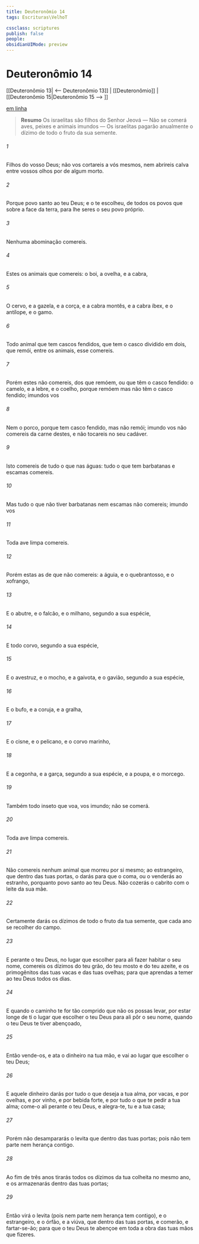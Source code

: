 ```yaml
---
title: Deuteronômio 14
tags: Escrituras\VelhoT

cssclass: scriptures
publish: false
people:
obsidianUIMode: preview
---
```


# Deuteronômio 14
[[Deuteronômio 13| <-- Deuteronômio 13]] | [[Deuteronômio]] | [[Deuteronômio 15|Deuteronômio 15 --> ]]

[em linha](https://churchofjesuschrist.org/study/scriptures/ot/deut/14?lang=por)

> __Resumo__
Os israelitas são filhos do Senhor Jeová — Não se comerá aves, peixes e animais imundos — Os israelitas pagarão anualmente o dízimo de todo o fruto da sua semente.

###### 1 
Filhos  do  vosso Deus; não vos cortareis a vós mesmos, nem abrireis calva entre vossos olhos por  de algum morto.

###### 2 
Porque  povo santo ao  teu Deus; e o  te escolheu, de todos os povos que  sobre a face da terra, para lhe seres o seu povo próprio.

###### 3 
Nenhuma abominação comereis.

###### 4 
Estes  os animais que comereis: o boi, a ovelha, e a cabra,

###### 5 
O cervo, e a gazela, e a corça, e a cabra montês, e a cabra íbex, e o antílope, e o gamo.

###### 6 
Todo animal que tem cascos fendidos, que tem o casco dividido em dois, que remói, entre os animais, esse comereis.

###### 7 
Porém estes não comereis, dos que  remóem, ou que têm o casco fendido: o camelo, e a lebre, e o coelho, porque remóem mas não têm o casco fendido; imundos vos 

###### 8 
Nem o porco, porque tem casco fendido, mas não remói; imundo vos  não comereis da carne destes, e não tocareis no seu cadáver.

###### 9 
Isto comereis de tudo o que  nas águas: tudo o que tem barbatanas e escamas comereis.

###### 10 
Mas tudo o que não tiver barbatanas nem escamas não  comereis; imundo vos 

###### 11 
Toda ave limpa comereis.

###### 12 
Porém estas  as de que não comereis: a águia, e o quebrantosso, e o xofrango,

###### 13 
E o abutre, e o falcão, e o milhano, segundo a sua espécie,

###### 14 
E todo corvo, segundo a sua espécie,

###### 15 
E o avestruz, e o mocho, e a gaivota, e o gavião, segundo a sua espécie,

###### 16 
E o bufo, e a coruja, e a gralha,

###### 17 
E o cisne, e o pelicano, e o corvo marinho,

###### 18 
E a cegonha, e a garça, segundo a sua espécie, e a poupa, e o morcego.

###### 19 
Também todo inseto que voa, vos  imundo; não se comerá.

###### 20 
Toda ave limpa comereis.

###### 21 
Não comereis nenhum animal que morreu por si mesmo; ao estrangeiro, que  dentro das tuas portas, o darás para que o coma, ou o venderás ao estranho, porquanto  povo santo ao  teu Deus. Não cozerás o cabrito com o leite da sua mãe.

###### 22 
Certamente darás os dízimos de todo o fruto da tua semente, que cada ano se recolher do campo.

###### 23 
E perante o  teu Deus, no lugar que escolher para ali fazer habitar o seu nome, comereis os dízimos do teu grão, do teu mosto e do teu azeite, e os primogênitos das tuas vacas e das tuas ovelhas; para que aprendas a temer ao  teu Deus todos os dias.

###### 24 
E quando o caminho te for tão comprido que não os possas levar, por estar longe de ti o lugar que escolher o  teu Deus para ali pôr o seu nome, quando o  teu Deus te tiver abençoado,

###### 25 
Então vende-os, e ata o dinheiro na tua mão, e vai ao lugar que escolher o  teu Deus;

###### 26 
E aquele dinheiro darás por tudo o que deseja a tua alma, por vacas, e por ovelhas, e por vinho, e por bebida forte, e por tudo o que te pedir a tua alma; come-o ali perante o  teu Deus, e alegra-te, tu e a tua casa;

###### 27 
Porém não desampararás o levita que  dentro das tuas portas; pois não tem parte nem herança contigo.

###### 28 
Ao fim de três anos tirarás todos os dízimos da tua colheita no mesmo ano, e os armazenarás dentro das tuas portas;

###### 29 
Então virá o levita (pois nem parte nem herança tem contigo), e o estrangeiro, e o órfão, e a viúva, que  dentro das tuas portas, e comerão, e fartar-se-ão; para que o  teu Deus te abençoe em toda a obra das tuas mãos que fizeres.

